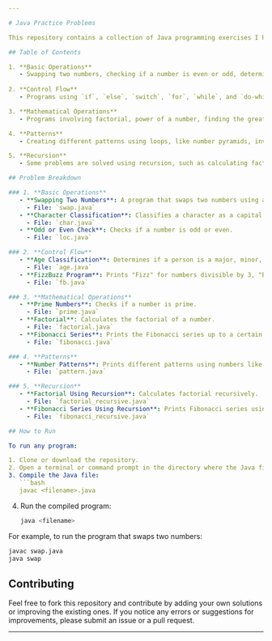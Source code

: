 ```yaml
---

# Java Practice Problems

This repository contains a collection of Java programming exercises I have worked on, which cover various topics such as basic operations, control structures, loops, and more advanced algorithms like prime numbers, Armstrong numbers, and recursion.

## Table of Contents

1. **Basic Operations**
   - Swapping two numbers, checking if a number is even or odd, determining if a number is prime or not, etc.
   
2. **Control Flow**
   - Programs using `if`, `else`, `switch`, `for`, `while`, and `do-while` loops to perform operations like classification of characters, checking eligibility for different age-based conditions, etc.

3. **Mathematical Operations**
   - Programs involving factorial, power of a number, finding the greatest common divisor (GCD/HCF), calculating combinations, and determining perfect numbers.

4. **Patterns**
   - Creating different patterns using loops, like number pyramids, inverted triangles, and more complex shapes.

5. **Recursion**
   - Some problems are solved using recursion, such as calculating factorial, Fibonacci series, and more.

## Problem Breakdown

### 1. **Basic Operations**
   - **Swapping Two Numbers**: A program that swaps two numbers using a third variable.
     - File: `swap.java`
   - **Character Classification**: Classifies a character as a capital letter, small letter, or special symbol.
     - File: `char.java`
   - **Odd or Even Check**: Checks if a number is odd or even.
     - File: `loc.java`

### 2. **Control Flow**
   - **Age Classification**: Determines if a person is a major, minor, or senior citizen.
     - File: `age.java`
   - **FizzBuzz Program**: Prints "Fizz" for numbers divisible by 3, "Buzz" for divisible by 5, and "FizzBuzz" for both.
     - File: `fb.java`

### 3. **Mathematical Operations**
   - **Prime Numbers**: Checks if a number is prime.
     - File: `prime.java`
   - **Factorial**: Calculates the factorial of a number.
     - File: `factorial.java`
   - **Fibonacci Series**: Prints the Fibonacci series up to a certain number.
     - File: `fibonacci.java`

### 4. **Patterns**
   - **Number Patterns**: Prints different patterns using numbers like stars, sequences, and more complex shapes.
     - File: `pattern.java`

### 5. **Recursion**
   - **Factorial Using Recursion**: Calculates factorial recursively.
     - File: `factorial_recursive.java`
   - **Fibonacci Series Using Recursion**: Prints Fibonacci series using recursion.
     - File: `fibonacci_recursive.java`

## How to Run

To run any program:

1. Clone or download the repository.
2. Open a terminal or command prompt in the directory where the Java file is located.
3. Compile the Java file:
   ```bash
   javac <filename>.java
   ```
4. Run the compiled program:
   ```bash
   java <filename>
   ```

For example, to run the program that swaps two numbers:
```bash
javac swap.java
java swap
```

## Contributing

Feel free to fork this repository and contribute by adding your own solutions or improving the existing ones. If you notice any errors or suggestions for improvements, please submit an issue or a pull request.

---
```


